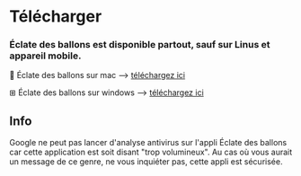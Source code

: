 # Télécharger

### **Éclate des ballons est disponible partout, sauf sur Linus et appareil mobile.**

 Éclate des ballons sur mac --> [téléchargez ici](https://drive.google.com/uc?export=download&id=1_m9zmj-X4qncJ8UJ2lgdf2sqL3xHlLSB)

⊞ Éclate des ballons sur windows --> [téléchargez ici](https://drive.google.com/uc?export=download&id=1irhYipGEVypOjGeevq8xwwTfbrhyyIdg)


## Info

Google ne peut pas lancer d'analyse antivirus sur l'appli Éclate des ballons car cette application est soit disant "trop volumineux".
Au cas où vous aurait un message de ce genre, ne vous inquiéter pas, cette appli est sécurisée.
